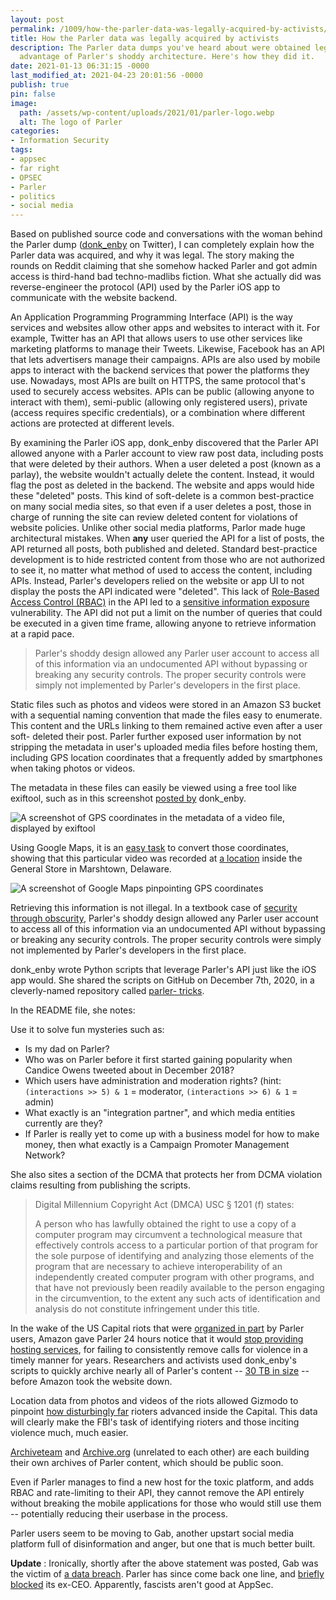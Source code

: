 ```yaml
---
layout: post
permalink: /1009/how-the-parler-data-was-legally-acquired-by-activists/
title: How the Parler data was legally acquired by activists
description: The Parler data dumps you've heard about were obtained legally by taking
  advantage of Parler's shoddy architecture. Here's how they did it.
date: 2021-01-13 06:31:15 -0000
last_modified_at: 2021-04-23 20:01:56 -0000
publish: true
pin: false
image:
  path: /assets/wp-content/uploads/2021/01/parler-logo.webp
  alt: The logo of Parler
categories:
- Information Security
tags:
- appsec
- far right
- OPSEC
- Parler
- politics
- social media
---
```

Based on published source code and conversations with the woman behind the
Parler dump ([donk_enby](https://twitter.com/donk_enby) on Twitter), I can
completely explain how the Parler data was acquired, and why it was legal. The
story making the rounds on Reddit claiming that she somehow hacked Parler and
got admin access is third-hand bad techno-madlibs fiction. What she actually
did was reverse-engineer the protocol (API) used by the Parler iOS app to
communicate with the website backend.

An Application Programming Programming Interface (API) is the way services and
websites allow other apps and websites to interact with it. For example,
Twitter has an API that allows users to use other services like marketing
platforms to manage their Tweets. Likewise, Facebook has an API that lets
advertisers manage their campaigns. APIs are also used by mobile apps to
interact with the backend services that power the platforms they use.
Nowadays, most APIs are built on HTTPS, the same protocol that's used to
securely access websites. APIs can be public (allowing anyone to interact with
them), semi-public (allowing only registered users), private (access requires
specific credentials), or a combination where different actions are protected
at different levels.

By examining the Parler iOS app, donk_enby discovered that the Parler API
allowed anyone with a Parler account to view raw post data, including posts
that were deleted by their authors. When a user deleted a post (known as a
parlay), the website wouldn't actually delete the content. Instead, it would
flag the post as deleted in the backend. The website and apps would hide these
"deleted" posts. This kind of soft-delete is a common best-practice on many
social media sites, so that even if a user deletes a post, those in charge of
running the site can review deleted content for violations of website
policies. Unlike other social media platforms, Parlor made huge architectural
mistakes. When **any** user queried the API for a list of posts, the API
returned all posts, both published and deleted. Standard best-practice
development is to hide restricted content from those who are not authorized to
see it, no matter what method of used to access the content, including APIs.
Instead, Parler's developers relied on the website or app UI to not display
the posts the API indicated were "deleted". This lack of
[Role-Based Access Control (RBAC)](https://en.wikipedia.org/wiki/Role-based_access_control)
in the API led to a
[sensitive information exposure](https://owasp.org/www-project-top-ten/2017/A3_2017-Sensitive_Data_Exposure)
vulnerability. The API
did not put a limit on the number of queries that could be executed in a given
time frame, allowing anyone to retrieve information at a rapid pace.

> Parler's shoddy design allowed any Parler user account to access all of this
> information via an undocumented API without bypassing or breaking any
> security controls. The proper security controls were simply not implemented
> by Parler's developers in the first place.

Static files such as photos and videos were stored in an Amazon S3 bucket with
a sequential naming convention that made the files easy to enumerate. This
content and the URLs linking to them remained active even after a user soft-
deleted their post. Parler further exposed user information by not stripping
the metadata in user's uploaded media files before hosting them, including GPS
location coordinates that a frequently added by smartphones when taking photos
or videos.

The metadata in these files can easily be viewed using a free tool like
exiftool, such as in this screenshot [posted
by](https://twitter.com/donk_enby/status/1348294151712944128/photo/1)
donk_enby.

![A screenshot of GPS coordinates in the metadata of a video file, displayed
by exiftool](/assets/wp-content/uploads/2021/01/exiftool-gps.webp)

Using Google Maps, it is an [easy
task](https://support.google.com/maps/answer/18539?co=GENIE.Platform%3DDesktop&hl=en)
to convert those coordinates, showing that this particular video was recorded
at [a
location](https://www.google.com/maps/place/38%C2%B042'00.7%22N+75%C2%B010'11.3%22W/@38.7002,-75.1719887,17z/data=!3m1!4b1!4m5!3m4!1s0x0:0x0!8m2!3d38.7002!4d-75.1698)
inside the General Store in Marshtown, Delaware.

![A screenshot of Google Maps pinpointing GPS
coordinates](/assets/wp-content/uploads/2021/01/google-maps-38-42-0.72N_75-10-11.28W.webp)

Retrieving this information is not illegal. In a textbook case of [security
through obscurity](https://en.wikipedia.org/wiki/Security_through_obscurity),
Parler's shoddy design allowed any Parler user account to access all of this
information via an undocumented API without bypassing or breaking any security
controls. The proper security controls were simply not implemented by Parler's
developers in the first place.

donk_enby wrote Python scripts that leverage Parler's API just like the iOS
app would. She shared the scripts on GitHub on December 7th, 2020, in a
cleverly-named repository called [parler-
tricks](https://github.com/d0nk/parler-tricks).

In the README file, she notes:

Use it to solve fun mysteries such as:

* Is my dad on Parler?
* Who was on Parler before it first started gaining popularity when Candice Owens tweeted about in December 2018?
* Which users have administration and moderation rights? (hint: `(interactions >> 5) & 1` = moderator, `(interactions >> 6) & 1` = admin)
* What exactly is an "integration partner", and which media entities currently are they?
* If Parler is really yet to come up with a business model for how to make money, then what exactly is a Campaign Promoter Management Network?

She also sites a section of the DCMA that protects her from DCMA violation
claims resulting from publishing the scripts.

> Digital Millennium Copyright Act (DMCA) USC § 1201 (f) states:  
>
> A person who has lawfully obtained the right to use a copy of a computer
> program may circumvent a technological measure that effectively controls
> access to a particular portion of that program for the sole purpose of
> identifying and analyzing those elements of the program that are necessary
> to achieve interoperability of an independently created computer program
> with other programs, and that have not previously been readily available to
> the person engaging in the circumvention, to the extent any such acts of
> identification and analysis do not constitute infringement under this title.

In the wake of the US Capital riots that were
[organized in part](https://www.buzzfeednews.com/article/janelytvynenko/trump-rioters-planned-online)
by Parler users, Amazon gave Parler 24 hours notice that it
would [stop providing hosting services](https://www.buzzfeednews.com/article/johnpaczkowski/amazon-parler-aws),
for failing to consistently remove calls for violence in a timely manner
for years. Researchers and activists used donk_enby's scripts to quickly
archive nearly all of Parler's content -- [30 TB in size](https://twitter.com/donk_enby/status/1348778814910980098)
-- before Amazon took the website down.

Location data from photos and videos of the riots allowed Gizmodo to pinpoint
[how disturbingly far](https://gizmodo.com/parler-users-breached-deep-inside-u-s-capitol-building-1846042905) rioters advanced inside the Capital. This
data will clearly make the FBI's task of identifying rioters and those
inciting violence much, much easier.

[Archiveteam](https://archiveteam.org/index.php?title=Parler) and
[Archive.org](https://archive.org/details/parler-com?tab=about) (unrelated to
each other) are each building their own archives of Parler content, which
should be public soon.

Even if Parler manages to find a new host for the toxic platform, and adds
RBAC and rate-limiting to their API, they cannot remove the API entirely
without breaking the mobile applications for those who would still use them --
potentially reducing their userbase in the process.

Parler users seem to be moving to Gab, another upstart social media platform
full of disinformation and anger, but one that is much better built.

**Update** : Ironically, shortly after the above statement was posted, Gab was
the victim of [a data breach](https://www.wired.com/story/gab-hack-data-breach-ddosecrets/).
Parler has since come back one line, and
[briefly blocked](https://www.buzzfeednews.com/article/ryanmac/parler-bans-former-ceo)
its ex-CEO. Apparently, fascists aren't good at AppSec.
